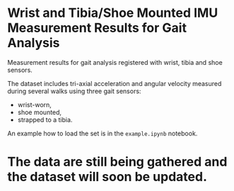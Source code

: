 # Wrist and Tibia/Shoe Mounted IMU Measurement Results for Gait Analysis
Measurement results for gait analysis registered with wrist, tibia and shoe sensors.

The dataset includes tri-axial acceleration and angular velocity measured during several walks using three gait sensors:
* wrist-worn,
* shoe mounted,
* strapped to a tibia.

An example how to load the set is in the `example.ipynb` notebook.

# The data are still being gathered and the dataset will soon be updated.
